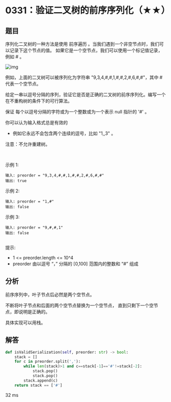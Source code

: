 # 0331：验证二叉树的前序序列化（★★）


## 题目

序列化二叉树的一种方法是使用 前序遍历 。当我们遇到一个非空节点时，我们可以记录下这个节点的值。
如果它是一个空节点，我们可以使用一个标记值记录，例如 # 。

![img](https://assets.leetcode.com/uploads/2021/03/12/pre-tree.jpg)

例如，上面的二叉树可以被序列化为字符串 "9,3,4,#,#,1,#,#,2,#,6,#,#"，其中 # 代表一个空节点。

给定一串以逗号分隔的序列，验证它是否是正确的二叉树的前序序列化。编写一个在不重构树的条件下的可行算法。

保证 每个以逗号分隔的字符或为一个整数或为一个表示 null 指针的 '#' 。

你可以认为输入格式总是有效的
- 例如它永远不会包含两个连续的逗号，比如 "1,,3" 。

注意：不允许重建树。

 

示例 1:

	输入: preorder = "9,3,4,#,#,1,#,#,2,#,6,#,#"
	输出: true

示例 2:

	输入: preorder = "1,#"
	输出: false

示例 3:

	输入: preorder = "9,#,#,1"
	输出: false
	 

提示:
- 1 <= preorder.length <= 10^4
- preorder 由以逗号 “，” 分隔的 [0,100] 范围内的整数和 “#” 组成

## 分析


前序序列中，叶子节点后必然是两个空节点。

不断将叶子节点和后面的两个空节点替换为一个空节点，
直到只剩下一个空节点，即说明是正确的。

具体实现可以用栈。


## 解答

```python
def isValidSerialization(self, preorder: str) -> bool:
    stack = []
    for c in preorder.split(','):
        while len(stack)>1 and c==stack[-1]=='#'!=stack[-2]:
            stack.pop()
            stack.pop()
        stack.append(c)
    return stack == ['#']
```
32 ms

